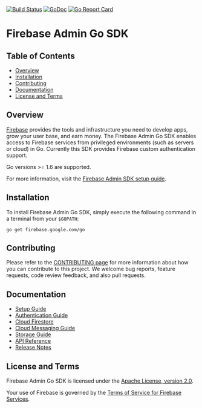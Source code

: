 [![Build Status](https://travis-ci.org/firebase/firebase-admin-go.svg?branch=master)](https://travis-ci.org/firebase/firebase-admin-go)
[![GoDoc](https://godoc.org/firebase.google.com/go?status.svg)](https://godoc.org/firebase.google.com/go)
[![Go Report Card](https://goreportcard.com/badge/github.com/firebase/firebase-admin-go)](https://goreportcard.com/report/github.com/firebase/firebase-admin-go)

# Firebase Admin Go SDK

## Table of Contents

 * [Overview](#overview)
 * [Installation](#installation)
 * [Contributing](#contributing)
 * [Documentation](#documentation)
 * [License and Terms](#license-and-terms)

## Overview

[Firebase](https://firebase.google.com) provides the tools and infrastructure
you need to develop apps, grow your user base, and earn money. The Firebase
Admin Go SDK enables access to Firebase services from privileged environments
(such as servers or cloud) in Go. Currently this SDK provides
Firebase custom authentication support.

Go versions >= 1.6 are supported.

For more information, visit the
[Firebase Admin SDK setup guide](https://firebase.google.com/docs/admin/setup/).


## Installation

To install Firebase Admin Go SDK, simply execute the following command
in a terminal from your `$GOPATH`:

```
go get firebase.google.com/go
```

## Contributing

Please refer to the [CONTRIBUTING page](./CONTRIBUTING.md) for more information
about how you can contribute to this project. We welcome bug reports, feature
requests, code review feedback, and also pull requests. 


## Documentation

* [Setup Guide](https://firebase.google.com/docs/admin/setup/)
* [Authentication Guide](https://firebase.google.com/docs/auth/admin/)
* [Cloud Firestore](https://firebase.google.com/docs/firestore/)
* [Cloud Messaging Guide](https://firebase.google.com/docs/cloud-messaging/admin/)
* [Storage Guide](https://firebase.google.com/docs/storage/admin/start)
* [API Reference](https://godoc.org/firebase.google.com/go)
* [Release Notes](https://firebase.google.com/support/release-notes/admin/go)


## License and Terms

Firebase Admin Go SDK is licensed under the
[Apache License, version 2.0](http://www.apache.org/licenses/LICENSE-2.0).

Your use of Firebase is governed by the
[Terms of Service for Firebase Services](https://firebase.google.com/terms/).
